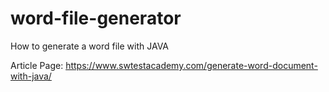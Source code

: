 # word-file-generator
How to generate a word file with JAVA

Article Page: https://www.swtestacademy.com/generate-word-document-with-java/
